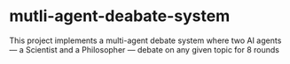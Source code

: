 # mutli-agent-deabate-system
This project implements a multi-agent debate system where two AI agents — a Scientist and a Philosopher — debate on any given topic for 8 rounds
